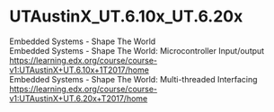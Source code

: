 # UTAustinX_UT.6.10x_UT.6.20x
Embedded Systems - Shape The World\
Embedded Systems - Shape The World: Microcontroller Input/output\
https://learning.edx.org/course/course-v1:UTAustinX+UT.6.10x+1T2017/home \
Embedded Systems - Shape The World: Multi-threaded Interfacing\
https://learning.edx.org/course/course-v1:UTAustinX+UT.6.20x+T2017/home

